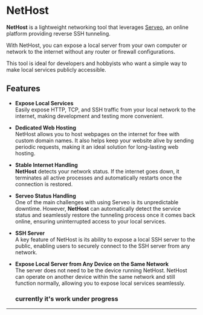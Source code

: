 # NetHost

**NetHost** is a lightweight networking tool that leverages [Serveo](https://serveo.net), an online platform providing reverse SSH tunneling.

With NetHost, you can expose a local server from your own computer or network to the internet without any router or firewall configurations.

This tool is ideal for developers and hobbyists who want a simple way to make local services publicly accessible.

## Features
- **Expose Local Services**  
  Easily expose HTTP, TCP, and SSH traffic from your local network to the internet, making development and testing more convenient.
- **Dedicated Web Hosting**  
  NetHost allows you to host webpages on the internet for free with custom domain names. It also helps keep your website alive by sending periodic requests, making it an ideal solution for long-lasting web hosting.
- **Stable Internet Handling**  
  **NetHost** detects your network status. If the internet goes down, it terminates all active processes and automatically restarts once the connection is restored.
- **Serveo Status Handling**  
  One of the main challenges with using Serveo is its unpredictable downtime. However, **NetHost** can automatically detect the service status and seamlessly restore the tunneling process once it comes back online, ensuring uninterrupted access to your local services.
- **SSH Server**  
  A key feature of NetHost is its ability to expose a local SSH server to the public, enabling users to securely connect to the SSH server from any network.
- **Expose Local Server from Any Device on the Same Network**  
  The server does not need to be the device running NetHost. NetHost can operate on another device within the same network and still function normally, allowing you to expose local services seamlessly. 

  ### currently it's work under progress
---
